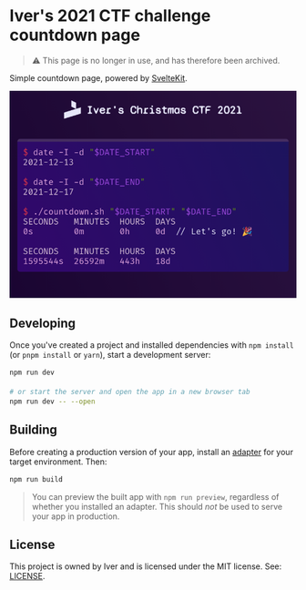 # Iver's 2021 CTF challenge countdown page

> :warning: This page is no longer in use, and has therefore been archived.

Simple countdown page, powered by [SvelteKit](https://kit.svelte.dev/).

![screenshot](docs/screenshot.png)

## Developing

Once you've created a project and installed dependencies with `npm install`
(or `pnpm install` or `yarn`), start a development server:

```bash
npm run dev

# or start the server and open the app in a new browser tab
npm run dev -- --open
```

## Building

Before creating a production version of your app, install an
[adapter](https://kit.svelte.dev/docs#adapters) for your target environment.
Then:

```bash
npm run build
```

> You can preview the built app with `npm run preview`, regardless of whether
> you installed an adapter. This should _not_ be used to serve your app in
> production.

## License

This project is owned by Iver and is licensed under the MIT license. See:
[LICENSE](./LICENSE).
